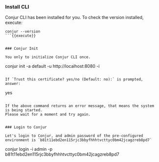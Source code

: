 ### Install CLI

Conjur CLI has been installed for you.
To check the version installed, execute:
```
conjur --version
```{{execute}}


### Conjur Init

You only to initialize Conjur CLI once.

```
conjur init  -a default -u http://localhost:8080 -i
```{{execute}}

If `Trust this certificate? yes/no (Default: no):` is prompted, answer:
 ```
 yes
 ```{{execute}}

If the above command returns an error message, that means the system is being started.
Please wait for a moment and try again.


### Login to Conjur

Let's login to Conjur, and admin password of the pre-configured environment is `b81t11ebd2en115rjc3bbyfhhhtvcttyc0bm42jcagzreb8pd7`
```
conjur login -i admin -p b81t11ebd2en115rjc3bbyfhhhtvcttyc0bm42jcagzreb8pd7
```{{execute}}
